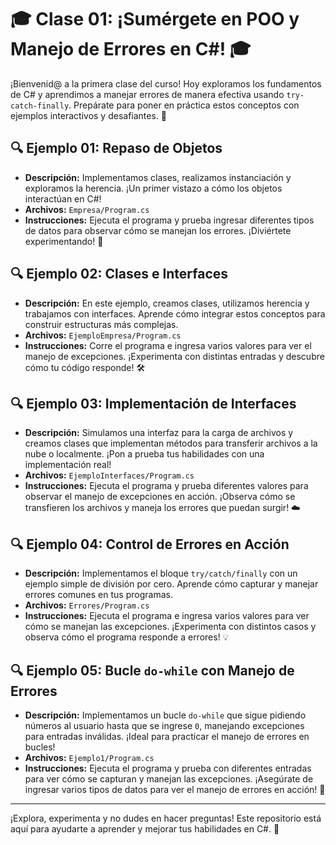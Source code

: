 # 🎓 Clase 01: ¡Sumérgete en POO y Manejo de Errores en C#! 🎓

¡Bienvenid@ a la primera clase del curso! Hoy exploramos los fundamentos de C# y aprendimos a manejar errores de manera efectiva usando `try-catch-finally`. Prepárate para poner en práctica estos conceptos con ejemplos interactivos y desafiantes. 🚀

## 🔍 Ejemplo 01: Repaso de Objetos
- **Descripción:** Implementamos clases, realizamos instanciación y exploramos la herencia. ¡Un primer vistazo a cómo los objetos interactúan en C#!
- **Archivos:** `Empresa/Program.cs`
- **Instrucciones:** Ejecuta el programa y prueba ingresar diferentes tipos de datos para observar cómo se manejan los errores. ¡Diviértete experimentando! 🧩

## 🔍 Ejemplo 02: Clases e Interfaces
- **Descripción:** En este ejemplo, creamos clases, utilizamos herencia y trabajamos con interfaces. Aprende cómo integrar estos conceptos para construir estructuras más complejas.
- **Archivos:** `EjemploEmpresa/Program.cs`
- **Instrucciones:** Corre el programa e ingresa varios valores para ver el manejo de excepciones. ¡Experimenta con distintas entradas y descubre cómo tu código responde! 🛠️

## 🔍 Ejemplo 03: Implementación de Interfaces
- **Descripción:** Simulamos una interfaz para la carga de archivos y creamos clases que implementan métodos para transferir archivos a la nube o localmente. ¡Pon a prueba tus habilidades con una implementación real!
- **Archivos:** `EjemploInterfaces/Program.cs`
- **Instrucciones:** Ejecuta el programa y prueba diferentes valores para observar el manejo de excepciones en acción. ¡Observa cómo se transfieren los archivos y maneja los errores que puedan surgir! ☁️

## 🔍 Ejemplo 04: Control de Errores en Acción
- **Descripción:** Implementamos el bloque `try/catch/finally` con un ejemplo simple de división por cero. Aprende cómo capturar y manejar errores comunes en tus programas.
- **Archivos:** `Errores/Program.cs`
- **Instrucciones:** Ejecuta el programa e ingresa varios valores para ver cómo se manejan las excepciones. ¡Experimenta con distintos casos y observa cómo el programa responde a errores! 💡

## 🔍 Ejemplo 05: Bucle `do-while` con Manejo de Errores
- **Descripción:** Implementamos un bucle `do-while` que sigue pidiendo números al usuario hasta que se ingrese `0`, manejando excepciones para entradas inválidas. ¡Ideal para practicar el manejo de errores en bucles!
- **Archivos:** `Ejemplo1/Program.cs`
- **Instrucciones:** Ejecuta el programa y prueba con diferentes entradas para ver cómo se capturan y manejan las excepciones. ¡Asegúrate de ingresar varios tipos de datos para ver el manejo de errores en acción! 🔄

---

¡Explora, experimenta y no dudes en hacer preguntas! Este repositorio está aquí para ayudarte a aprender y mejorar tus habilidades en C#. 🌟



